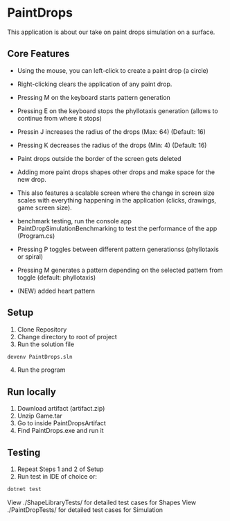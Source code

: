 # PaintDrops
This application is about our take on paint drops simulation on a surface. 

## Core Features
- Using the mouse, you can left-click to create a paint drop (a circle)
- Right-clicking clears the application of any paint drop.
- Pressing M on the keyboard starts pattern generation
- Pressing E on the keyboard stops the phyllotaxis generation (allows to continue from where it stops)
- Pressin J increases the radius of the drops (Max: 64) (Default: 16)
- Pressing K decreases the radius of the drops (Min: 4) (Default: 16)
- Paint drops outside the border of the screen gets deleted
- Adding more paint drops shapes other drops and make space for the new drop. 
- This also features a scalable screen where the change in screen size scales with everything happening in the application (clicks, drawings, game screen size).
- benchmark testing, run the console app PaintDropSimulationBenchmarking to test the performance of the app (Program.cs)
- Pressing P toggles between different pattern generationss (phyllotaxis or spiral)
- Pressing M generates a pattern depending on the selected pattern from toggle (default: phyllotaxis)

- (NEW) added heart pattern

## Setup

1. Clone Repository
2. Change directory to root of project
3. Run the solution file
```bash
devenv PaintDrops.sln
```
4. Run the program

## Run locally
1. Download artifact (artifact.zip)
2. Unzip Game.tar
3. Go to inside PaintDropsArtifact
4. Find PaintDrops.exe and run it

## Testing

1. Repeat Steps 1 and 2 of Setup
2. Run test in IDE of choice or:
```bash
dotnet test
```

View ./ShapeLibraryTests/ for detailed test cases for Shapes
View ./PaintDropTests/ for detailed test cases for Simulation

